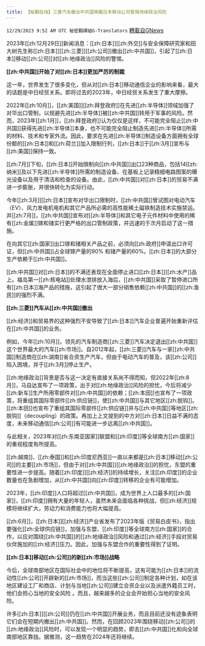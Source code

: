 ```yaml
---
title: 【秘翻在线】三菱汽车撤出中共国唤醒日本移动公司警惕地缘政治风险
---
```

`12/29/2023 9:52 AM UTC 秘密翻譯組G-Translators` [轉載自GNews](https://gnews.org/articles/2163893)

2023年[[zh:12月29日]]新闻消息：[[zh:日本]][[zh:外交]]与安全保障研究家和田大树先生称[[zh:日本]][[zh:三菱]][[zh:公司]]撤出[[zh:中共国]]，引起了[[zh:日本]]移动[[zh:公司]]对[[zh:地缘政治]]风险的警惕。

**[[zh:中共国]]开始了对[[zh:日本]]更加严厉的制裁**

这一年，世界发生了很多变化，但从对[[zh:日本]]移动通信企业的影响来看，最大的话题是中日经贸关系。即将过去的2023年，中日经贸关系发生了重大摩擦。

2022年[[zh:10月]]，[[zh:美国]][[zh:拜登政府]]在先进[[zh:半导体]]领域加强了对华出口管制，以规避先进[[zh:半导体]]被[[zh:中共国]]转用于军事的风险。然而，2023年[[zh:1月]]，[[zh:拜登政府]]认为仅仅是这样，不可能完全阻止[[zh:中共国]]获得先进[[zh:半导体]]本身，也不可能完全阻止制造先进[[zh:半导体]]所需的材料、技术和专家外流。因此，要求在先进[[zh:半导体]]制造设备方面拥有全球份额的[[zh:日本]]和[[zh:荷兰]]加入限制行列，[[zh:日本]]于[[zh:3月]]宣布与[[zh:美国]]保持一致。

[[zh:7月]]下旬，[[zh:日本]]开始限制向[[zh:中共国]]出口23种商品，包括14[[zh:纳米]]及以下先进[[zh:半导体]]所需的制造设备、在基板上记录精细电路图案的曝光设备以及用于清洁和检查的设备。由此，[[zh:中共国]]对[[zh:日本]]的贸易不满进一步膨胀，并很快转化为实际行动。

今年[[zh:3月]][[zh:日本]]宣布对华出口限制时，[[zh:中共国]]曾试图对电动汽车（EV）、风力发电机电机和其它产品所必需的高性能稀土磁铁制造技术实施禁运。并[[zh:7月]]，[[zh:中共国]]宣布对[[zh:半导体]]和其它电子元件材料中使用的稀有[[zh:金属]]镓和锗实行更严格的出口管制政策，并迅速的于次月启动了这一措施。

在向其它[[zh:国家]]出口镓和锗相关产品之前，必须向[[zh:政府]]申请出口许可证，但[[zh:中共国]]占全球镓产量的90% 和锗产量的60%。[[zh:日本]]的大部分生产依赖于[[zh:中共国]]。

[[zh:中共国]]对[[zh:日本]]的不满还表现在全面停止进口[[zh:日本]][[zh:水产]]品上。福岛第一[[zh:核电站]]处理水泄排放入海后，[[zh:中共国]]采取了暂停进口所有[[zh:日本]]海产品的措施，这引起了很大一部分销售依赖[[zh:中共国]]的[[zh:渔民]]的强烈不满。

**[[zh:三菱]]汽车从[[zh:中共国]]撤出**

[[zh:经济]]和贸易界的这种强烈不安导致了[[zh:日本]]汽车企业普遍开始重新评估在[[zh:中共国]]的业务。

例如，今年[[zh:10月]]，领先的汽车制造商[[zh:三菱]]汽车决定退出[[zh:中共国]]这个世界最大的汽车[[zh:市场]]。自2012年起，[[zh:三菱]]汽车与一家[[zh:中共国]]制造商在[[zh:湖南]]省合资生产汽车，但由于电动汽车的普及，该[[zh:公司]]陷入困境，并于[[zh:3月]]停止生产。

[[zh:地缘政治]]背景是否与这一决定有直接关系尚不得而知，但2022年[[zh:8月]]，马自达宣布了一项政策，出于对[[zh:地缘政治]]风险的担忧，今后将减少[[zh:新车]]生产所用零部件对[[zh:中共国]]的依赖；[[zh:本田]]也宣布了一项政策，将重组其国际零部件[[zh:供应链]]，使[[zh:中共国]]与其它地区[[zh:脱钩]]。[[zh:本田]]也宣布了重组其国际零部件[[zh:供应链]]并与[[zh:中共国]]等地区[[zh:脱钩]]（decoupling）的政策。再加上上文提到的中方对[[zh:日本]]日益不满的态度，未来移动通信[[zh:公司]]有可能进一步远离[[zh:中共国]]。

与此相关，2023年对[[zh:东南亚国家]]联盟和[[zh:印度]]等全球南方[[zh:国家]]的重视程度有所提高。

[[zh:越南]]、[[zh:泰国]]和[[zh:印度尼西亚]]一直以来都是[[zh:日本]]移动[[zh:公司]]的主要[[zh:市场]]，但由于对[[zh:中共国]][[zh:地缘政治]]的担忧，东盟的重要性进一步提高。随着[[zh:印度]][[zh:经济]]的持续增长，关注[[zh:印度]]的企业数量也在急剧增加，从[[zh:中共国]]向[[zh:印度]]转移的企业有可能增加。

2023年，[[zh:印度]]人口将超过[[zh:中共国]]，成为世界上人口最多的[[zh:国家]]，[[zh:印度]]拥有大量的年轻人，虽然未来会面临各种挑战，但[[zh:经济]]规模将继续扩大，劳动力和消费能力也将大幅提高。

[[zh:6月]]，[[zh:日本]][[zh:经济]]产业省发布了2023年版《贸易白皮书》，指出要强化[[zh:全球供应链]]，加强与东盟、[[zh:印度]]等全球南方[[zh:国家]]的合作，以应对围绕[[zh:中共国]]的[[zh:地缘政治]]风险和通过[[zh:经济]]手段对贸易伙伴施加的[[zh:经济]]压力。因此，加强与东盟合作的重要性得到了证明。

**[[zh:日本]]移动[[zh:公司]]的新[[zh:市场]]战略**

今后，全球南部地区在国际社会中的地位将不断提高，这有可能为[[zh:日本]]的流动性[[zh:公司]]开辟新的[[zh:市场]]，而当这些[[zh:公司]]制定各种计划，如在该地区建设工厂和商店、计划与当地[[zh:公司]]建立合资企业以及派遣外籍员工时，他们会担心当地的安全风险 。而且，越来越多的企业会开始担心当地的安全风险。

许多[[zh:日本]][[zh:公司]]仍在[[zh:中共国]]开展业务，而且目前还没有迹象表明它们会在短期内撤出[[zh:中共国]]。然而，在回顾2023年围绕移动[[zh:公司]]的[[zh:地缘政治]]风险时，可以发现一个明显的趋势，即去[[zh:中共国]]化和向全球南部地区靠拢。据推测，这一趋势在2024年还将继续。
